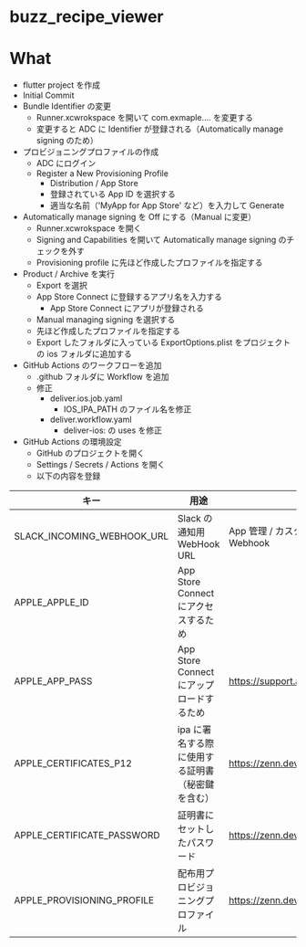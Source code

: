 # buzz_recipe_viewer

# What

- flutter project を作成
- Initial Commit
- Bundle Identifier の変更
  - Runner.xcwrokspace を開いて com.exmaple.... を変更する
  - 変更すると ADC に Identifier が登録される（Automatically manage signing のため）
- プロビジョニングプロファイルの作成
  - ADC にログイン
  - Register a New Provisioning Profile
    - Distribution / App Store
    - 登録されている App ID を選択する
    - 適当な名前（'MyApp for App Store' など）を入力して Generate
- Automatically manage signing を Off にする（Manual に変更）
  - Runner.xcwrokspace を開く
  - Signing and Capabilities を開いて Automatically manage signing のチェックを外す
  - Provisioning profile に先ほど作成したプロファイルを指定する
- Product / Archive を実行
  - Export を選択
  - App Store Connect に登録するアプリ名を入力する
    - App Store Connect にアプリが登録される
  - Manual managing signing を選択する
  - 先ほど作成したプロファイルを指定する
  - Export したフォルダに入っている ExportOptions.plist をプロジェクトの ios フォルダに追加する
- GitHub Actions のワークフローを追加
  - .github フォルダに Workflow を追加
  - 修正
    - deliver.ios.job.yaml
      - IOS_IPA_PATH のファイル名を修正
    - deliver.workflow.yaml
      - deliver-ios: の uses を修正
- GitHub Actions の環境設定
  - GitHub のプロジェクトを開く
  - Settings / Secrets / Actions を開く
  - 以下の内容を登録

| キー                       | 用途                                             | 取得方法                                                 |
| -------------------------- | ------------------------------------------------ | -------------------------------------------------------- |
| SLACK_INCOMING_WEBHOOK_URL | Slack の通知用 WebHook URL                       | App 管理 / カスタムインテグレーション / Incoming Webhook |
| APPLE_APPLE_ID             | App Store Connect にアクセスするため             |                                                          |
| APPLE_APP_PASS             | App Store Connect にアップロードするため         | https://support.apple.com/ja-jp/HT204397                 |
| APPLE_CERTIFICATES_P12     | ipa に署名する際に使用する証明書（秘密鍵を含む） | https://zenn.dev/pressedkonbu/articles/254ca2fc3cd1ab    |
| APPLE_CERTIFICATE_PASSWORD | 証明書にセットしたパスワード                     | https://zenn.dev/pressedkonbu/articles/254ca2fc3cd1ab    |
| APPLE_PROVISIONING_PROFILE | 配布用プロビジョニングプロファイル               | https://zenn.dev/pressedkonbu/articles/254ca2fc3cd1ab    |
